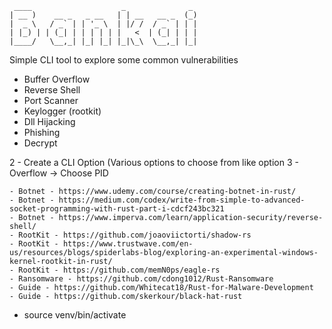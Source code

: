 
```
 ____                    _              _ 
| __ )    __ _   _ __   | | __   __ _  (_)
|  _ \   / _` | | '_ \  | |/ /  / _` | | |
| |_) | | (_| | | | | | |   <  | (_| | | |
|____/   \__,_| |_| |_| |_|\_\  \__,_| |_|

```

Simple CLI tool to explore some common vulnerabilities
- Buffer Overflow
- Reverse Shell
- Port Scanner
- Keylogger (rootkit)
- Dll Hijacking
- Phishing
- Decrypt


2 - Create a CLI Option (Various options to choose from like option 3 - Overflow -> Choose PID

	- Botnet - https://www.udemy.com/course/creating-botnet-in-rust/
 	- Botnet - https://medium.com/codex/write-from-simple-to-advanced-socket-programming-with-rust-part-i-cdcf243bc321
  	- Botnet - https://www.imperva.com/learn/application-security/reverse-shell/
 	- RootKit - https://github.com/joaoviictorti/shadow-rs
  	- RootKit - https://www.trustwave.com/en-us/resources/blogs/spiderlabs-blog/exploring-an-experimental-windows-kernel-rootkit-in-rust/
	- RootKit - https://github.com/memN0ps/eagle-rs
 	- Ransomware - https://github.com/cdong1012/Rust-Ransomware
  	- Guide - https://github.com/Whitecat18/Rust-for-Malware-Development
   	- Guide - https://github.com/skerkour/black-hat-rust

- source venv/bin/activate
